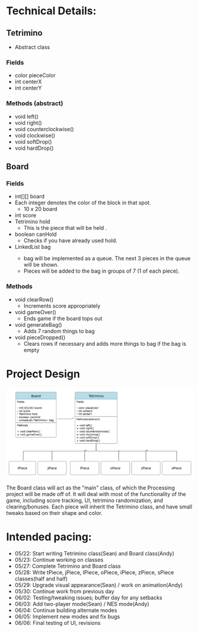 
# Technical Details:

## Tetrimino
- Abstract class
### Fields
- color pieceColor
- int centerX
- int centerY
### Methods (abstract)
- void left()
- void right()
- void counterclockwise()
- void clockwise()
- void softDrop()
- void hardDrop()

## Board
### Fields
- int[][] board
- Each integer denotes the color of the block in that spot.
    - 10 x 20 board
- int score
- Tetrimino hold
    - This is the piece that will be held .
- boolean canHold
    - Checks if you have already used hold.
- LinkedList<Tetrimino> bag
    - bag will be implemented as a queue. The next 3 pieces in the queue will be shown.
    - Pieces will be added to the bag in groups of 7 (1 of each piece).
### Methods
- void clearRow()
    - Increments score appropriately
- void gameOver()
    - Ends game if the board tops out
- void generateBag()
    - Adds 7 random things to bag
- void pieceDropped()
    - Clears rows if necessary and adds more things to bag if the bag is empty


# Project Design

![UMLDiagram](UMLdiagram.png)

The Board class will act as the "main" class, of which the Processing project will be made off of. It will deal with most of the functionality of the game, including score tracking, UI, tetrimino randomization, and clearing/bonuses. Each piece will inherit the Tetrimino class, and have small tweaks based on their shape and color.

# Intended pacing:

- 05/22: Start writing Tetrimino class(Sean) and Board class(Andy)
- 05/23: Continue working on classes
- 05/27: Complete Tetrimino and Board class
- 05/28: Write tPiece, jPiece, lPiece, oPiece, iPiece, zPiece, sPiece classes(half and half)
- 05/29: Upgrade visual appearance(Sean) / work on animation(Andy)
- 05/30: Continue work from previous day
- 06/02: Testing/tweaking issues; buffer day for any setbacks
- 06/03: Add two-player mode(Sean) / NES mode(Andy)
- 06/04: Continue building alternate modes
- 06/05: Implement new modes and fix bugs
- 06/06: Final testing of UI, revisions
